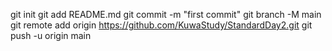 git init
git add README.md
git commit -m "first commit"
git branch -M main
git remote add origin https://github.com/KuwaStudy/StandardDay2.git
git push -u origin main
